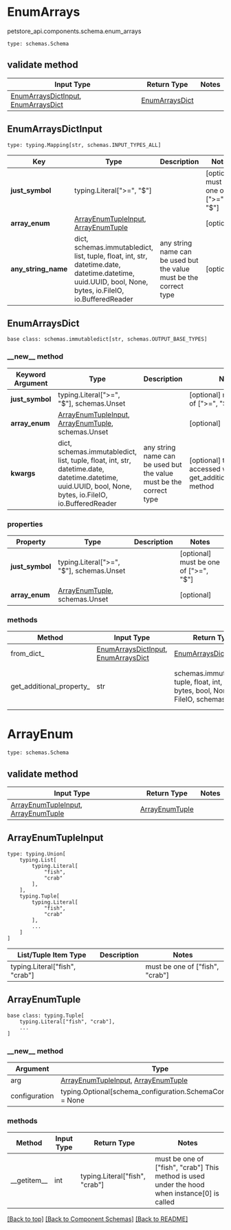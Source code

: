 # EnumArrays
petstore_api.components.schema.enum_arrays
```
type: schemas.Schema
```

## validate method
Input Type | Return Type | Notes
------------ | ------------- | -------------
[EnumArraysDictInput](#enumarraysdictinput), [EnumArraysDict](#enumarraysdict) | [EnumArraysDict](#enumarraysdict) |

## EnumArraysDictInput
```
type: typing.Mapping[str, schemas.INPUT_TYPES_ALL]
```
Key | Type |  Description | Notes
------------ | ------------- | ------------- | -------------
**just_symbol** | typing.Literal[">=", "$"] |  | [optional] must be one of [">=", "$"]
**array_enum** | [ArrayEnumTupleInput](#arrayenumtupleinput), [ArrayEnumTuple](#arrayenumtuple) |  | [optional]
**any_string_name** | dict, schemas.immutabledict, list, tuple, float, int, str, datetime.date, datetime.datetime, uuid.UUID, bool, None, bytes, io.FileIO, io.BufferedReader | any string name can be used but the value must be the correct type | [optional]

## EnumArraysDict
```
base class: schemas.immutabledict[str, schemas.OUTPUT_BASE_TYPES]

```
### &lowbar;&lowbar;new&lowbar;&lowbar; method
Keyword Argument | Type | Description | Notes
---------------- | ---- | ----------- | -----
**just_symbol** | typing.Literal[">=", "$"], schemas.Unset |  | [optional] must be one of [">=", "$"]
**array_enum** | [ArrayEnumTupleInput](#arrayenumtupleinput), [ArrayEnumTuple](#arrayenumtuple), schemas.Unset |  | [optional]
**kwargs** | dict, schemas.immutabledict, list, tuple, float, int, str, datetime.date, datetime.datetime, uuid.UUID, bool, None, bytes, io.FileIO, io.BufferedReader | any string name can be used but the value must be the correct type | [optional] typed value is accessed with the get_additional_property_ method

### properties
Property | Type | Description | Notes
-------- | ---- | ----------- | -----
**just_symbol** | typing.Literal[">=", "$"], schemas.Unset |  | [optional] must be one of [">=", "$"]
**array_enum** | [ArrayEnumTuple](#arrayenumtuple), schemas.Unset |  | [optional]

### methods
Method | Input Type | Return Type | Notes
------ | ---------- | ----------- | ------
from_dict_ | [EnumArraysDictInput](#enumarraysdictinput), [EnumArraysDict](#enumarraysdict) | [EnumArraysDict](#enumarraysdict) | a constructor
get_additional_property_ | str | schemas.immutabledict, tuple, float, int, str, bytes, bool, None, FileIO, schemas.Unset | provides type safety for additional properties

# ArrayEnum
```
type: schemas.Schema
```

## validate method
Input Type | Return Type | Notes
------------ | ------------- | -------------
[ArrayEnumTupleInput](#arrayenumtupleinput), [ArrayEnumTuple](#arrayenumtuple) | [ArrayEnumTuple](#arrayenumtuple) |

## ArrayEnumTupleInput
```
type: typing.Union[
    typing.List[
        typing.Literal[
            "fish",
            "crab"
        ],
    ],
    typing.Tuple[
        typing.Literal[
            "fish",
            "crab"
        ],
        ...
    ]
]
```
List/Tuple Item Type | Description | Notes
-------------------- | ------------- | -------------
typing.Literal["fish", "crab"] |  | must be one of ["fish", "crab"]

## ArrayEnumTuple
```
base class: typing.Tuple[
    typing.Literal["fish", "crab"],
    ...
]
```
### &lowbar;&lowbar;new&lowbar;&lowbar; method
Argument | Type
-------- | ------
arg      | [ArrayEnumTupleInput](#arrayenumtupleinput), [ArrayEnumTuple](#arrayenumtuple)
configuration | typing.Optional[schema_configuration.SchemaConfiguration] = None

### methods
Method | Input Type | Return Type | Notes
------ | ---------- | ----------- | ------
&lowbar;&lowbar;getitem&lowbar;&lowbar; | int | typing.Literal["fish", "crab"] | must be one of ["fish", "crab"] This method is used under the hood when instance[0] is called

[[Back to top]](#top) [[Back to Component Schemas]](../../../README.md#Component-Schemas) [[Back to README]](../../../README.md)
